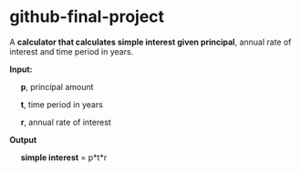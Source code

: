 # github-final-project

A **calculator that calculates simple interest given principal**, annual rate of interest and time period in years.

**Input:**


&nbsp;&nbsp;&nbsp;&nbsp;   **p**, principal amount 
   
&nbsp;&nbsp;&nbsp;&nbsp;   **t**, time period in years
   
&nbsp;&nbsp;&nbsp;&nbsp;   **r**, annual rate of interest
   
**Output**

 &nbsp;&nbsp;&nbsp;&nbsp;  **simple interest** = p\*t\*r
